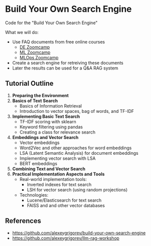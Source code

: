 # Build Your Own Search Engine

Code for the "Build Your Own Search Engine"

What we will do:

- Use FAQ documents from free online courses
    - [DE Zoomcamp](https://docs.google.com/document/d/19bnYs80DwuUimHM65UV3sylsCn2j1vziPOwzBwQrebw/edit?usp=sharing)
    - [ML Zoomcamp](https://docs.google.com/document/d/1LpPanc33QJJ6BSsyxVg-pWNMplal84TdZtq10naIhD8/edit?usp=sharing)
    - [MLOps Zoomcamp](https://docs.google.com/document/d/12TlBfhIiKtyBv8RnsoJR6F72bkPDGEvPOItJIxaEzE0/edit?usp=sharing)
- Create a search engine for retreiving these documents
- Later the results can be used for a Q&A RAG system

## Tutorial Outline
1. **Preparing the Environment**
2. **Basics of Text Search**
    - Basics of Information Retrieval
    - Introduction to vector spaces, bag of words, and TF-IDF
3. **Implementing Basic Text Search**
    - TF-IDF scoring with sklearn
    - Keyword filtering using pandas
    - Creating a class for relevance search
4. **Embeddings and Vector Search**
    - Vector embeddings
    - Word2Vec and other approaches for word embeddings
    - LSA (Latent Semantic Analysis) for document 
    embeddings
    - Implementing vector search with LSA
    - BERT embeddings
5. **Combining Text and Vector Search**
6. **Practical Implementation Aspects and Tools**
    - Real-world implementation tools:
        - Inverted indexes for text search
        - LSH for vector search (using random projections)
    - Technologies:
        - Lucene/Elasticsearch for text search
        - FAISS and and other vector databases

## References
- https://github.com/alexeygrigorev/build-your-own-search-engine
- https://github.com/alexeygrigorev/llm-rag-workshop